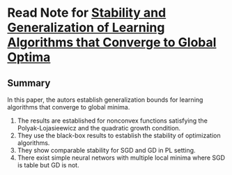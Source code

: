 # Read Note for [Stability and Generalization of Learning Algorithms that Converge to Global Optima](https://arxiv.org/pdf/1710.08402.pdf)
## Summary
In this paper, the autors establish generalization bounds for learning algorithms that converge to global minima.
1. The results are established for nonconvex functions satisfying the Polyak-Lojasieewicz and the quadratic growth condition.
2. They use the black-box results to establish the stability of optimization algorithms.
3. They show comparable stability for SGD and GD in PL setting.
4. There exist simple neural networs with multiple local minima where SGD is table but GD is not.


